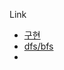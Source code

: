 Link
- [구현](https://nosy-hospital-589.notion.site/Chapter04-2fb8ec487b48406d8a02faae7cd34ae8)
- [dfs/bfs](https://nosy-hospital-589.notion.site/Chapter05-DFS-BFS-315aca34e69c4d329c0eae1fc68686f4)
- 